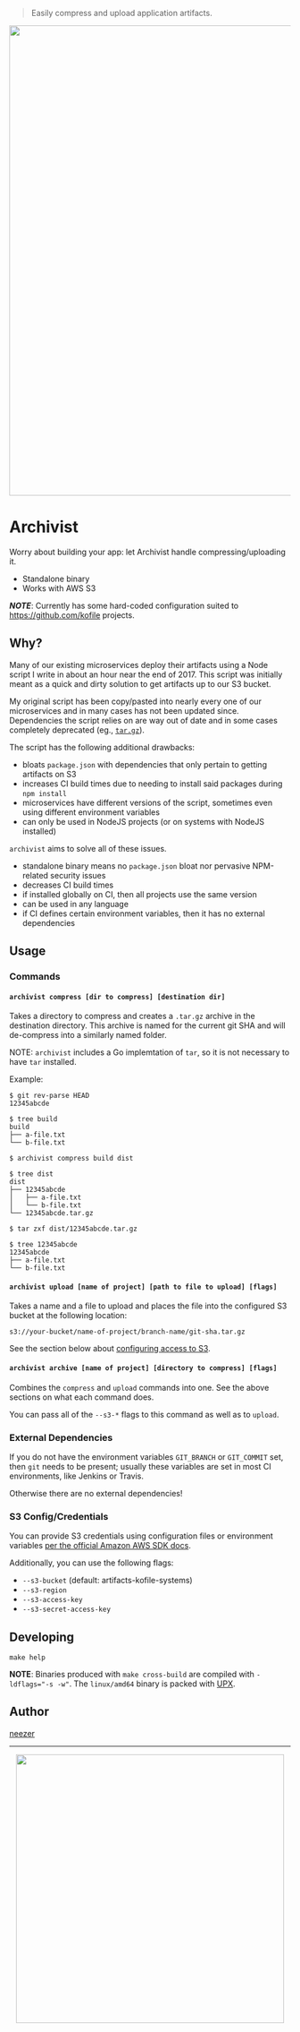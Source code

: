 > Easily compress and upload application artifacts.

<p align="center">
  <img width="840" src="https://cdn.jsdelivr.net/gh/kofile/archivist/example.svg">
</p>

# Archivist

Worry about building your app: let Archivist handle compressing/uploading it.

- Standalone binary
- Works with AWS S3

**_NOTE_**: Currently has some hard-coded configuration suited to
https://github.com/kofile projects.

## Why?

Many of our existing microservices deploy their artifacts using a Node script I
write in about an hour near the end of 2017. This script was initially meant as
a quick and dirty solution to get artifacts up to our S3 bucket.

My original script has been copy/pasted into nearly every one of our
microservices and in many cases has not been updated since. Dependencies the
script relies on are way out of date and in some cases completely deprecated
(eg., [`tar.gz`](https://www.npmjs.com/package/tar.gz)).

The script has the following additional drawbacks:

- bloats `package.json` with dependencies that only pertain to getting artifacts
  on S3
- increases CI build times due to needing to install said packages during `npm install`
- microservices have different versions of the script, sometimes even using
  different environment variables
- can only be used in NodeJS projects (or on systems with NodeJS installed)

`archivist` aims to solve all of these issues.

- standalone binary means no `package.json` bloat nor pervasive NPM-related
  security issues
- decreases CI build times
- if installed globally on CI, then all projects use the same version
- can be used in any language
- if CI defines certain environment variables, then it has no external
  dependencies

## Usage

### Commands

#### `archivist compress [dir to compress] [destination dir]`

Takes a directory to compress and creates a `.tar.gz` archive in the destination
directory. This archive is named for the current git SHA and will de-compress
into a similarly named folder.

NOTE: `archivist` includes a Go implemtation of `tar`, so it is not necessary to
have `tar` installed.

Example:

```shell
$ git rev-parse HEAD
12345abcde

$ tree build
build
├── a-file.txt
└── b-file.txt

$ archivist compress build dist

$ tree dist
dist
├── 12345abcde
│   ├── a-file.txt
│   └── b-file.txt
└── 12345abcde.tar.gz

$ tar zxf dist/12345abcde.tar.gz

$ tree 12345abcde
12345abcde
├── a-file.txt
└── b-file.txt

```

#### `archivist upload [name of project] [path to file to upload] [flags]`

Takes a name and a file to upload and places the file into the configured S3
bucket at the following location:

```
s3://your-bucket/name-of-project/branch-name/git-sha.tar.gz
```

See the section below about [configuring access to
S3](https://github.com/kofile/archivist#s3-configcredentials).

#### `archivist archive [name of project] [directory to compress] [flags]`

Combines the `compress` and `upload` commands into one. See the above sections
on what each command does.

You can pass all of the `--s3-*` flags to this command as well as to `upload`.

### External Dependencies

If you do not have the environment variables `GIT_BRANCH` or `GIT_COMMIT` set,
then `git` needs to be present; usually these variables are set in most CI
environments, like Jenkins or Travis.

Otherwise there are no external dependencies!

### S3 Config/Credentials

You can provide S3 credentials using configuration files or environment
variables [per the official Amazon AWS SDK
docs](https://docs.aws.amazon.com/cli/latest/userguide/cli-configure-files.html).

Additionally, you can use the following flags:

- `--s3-bucket` (default: artifacts-kofile-systems)
- `--s3-region`
- `--s3-access-key`
- `--s3-secret-access-key`

## Developing

`make help`

**NOTE**: Binaries produced with `make cross-build` are compiled with
`-ldflags="-s -w"`. The `linux/amd64` binary is packed with
[UPX](https://upx.github.io/).

## Author

[neezer](https://github.com/neezer)

---

<p align="center">
  <img width="480" src="https://user-images.githubusercontent.com/29997/52675386-8e340480-2edb-11e9-8d8c-cf212218e3f8.jpg">
</p>
